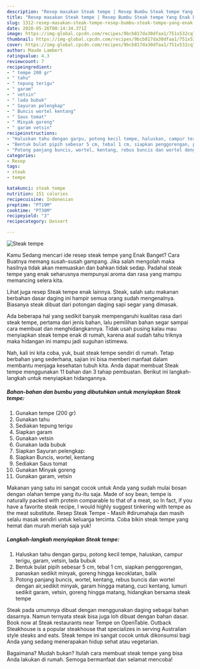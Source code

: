 ```yaml
---
description: "Resep masakan Steak tempe | Resep Bumbu Steak tempe Yang Enak Dan Lezat"
title: "Resep masakan Steak tempe | Resep Bumbu Steak tempe Yang Enak Dan Lezat"
slug: 1312-resep-masakan-steak-tempe-resep-bumbu-steak-tempe-yang-enak-dan-lezat
date: 2020-05-26T00:14:34.371Z
image: https://img-global.cpcdn.com/recipes/9bcb817da30dfaa1/751x532cq70/steak-tempe-foto-resep-utama.jpg
thumbnail: https://img-global.cpcdn.com/recipes/9bcb817da30dfaa1/751x532cq70/steak-tempe-foto-resep-utama.jpg
cover: https://img-global.cpcdn.com/recipes/9bcb817da30dfaa1/751x532cq70/steak-tempe-foto-resep-utama.jpg
author: Maude Lambert
ratingvalue: 4.3
reviewcount: 7
recipeingredient:
- " tempe 200 gr"
- " tahu"
- " tepung terigu"
- " garam"
- " vetsin"
- " lada bubuk"
- " Sayuran pelengkap"
- " Buncis wortel kentang"
- " Saus tomat"
- " Minyak goreng"
- " garam vetsin"
recipeinstructions:
- "Haluskan tahu dengan garpu, potong kecil tempe, haluskan, campur terigu, garam, vetsin, lada bubuk"
- "Bentuk bulat pipih sebesar 5 cm, tebal 1 cm, siapkan penggorengan, panaskan sedikit minyak, goreng hingga kecoklatan, balik"
- "Potong panjang buncis, wortel, kentang, rebus buncis dan wortel dengan air,sedikit minyak, garam hingga matang, cuci kentang, lumuri sedikit garam, vetsin, goreng hingga matang, hidangkan bersama steak tempe"
categories:
- Resep
tags:
- steak
- tempe

katakunci: steak tempe 
nutrition: 151 calories
recipecuisine: Indonesian
preptime: "PT19M"
cooktime: "PT30M"
recipeyield: "3"
recipecategory: Dessert

---
```



![Steak tempe](https://img-global.cpcdn.com/recipes/9bcb817da30dfaa1/751x532cq70/steak-tempe-foto-resep-utama.jpg)

Kamu Sedang mencari ide resep steak tempe yang Enak Banget? Cara Buatnya memang susah-susah gampang. Jika salah mengolah maka hasilnya tidak akan memuaskan dan bahkan tidak sedap. Padahal steak tempe yang enak seharusnya mempunyai aroma dan rasa yang mampu memancing selera kita.

Lihat juga resep Steak tempe enak lainnya. Steak, salah satu makanan berbahan dasar daging ini hampir semua orang sudah mengenalnya. Biasanya steak dibuat dari potongan daging sapi segar yang dimasak.

Ada beberapa hal yang sedikit banyak mempengaruhi kualitas rasa dari steak tempe, pertama dari jenis bahan, lalu pemilihan bahan segar sampai cara membuat dan menghidangkannya. Tidak usah pusing kalau mau menyiapkan steak tempe enak di rumah, karena asal sudah tahu triknya maka hidangan ini mampu jadi suguhan istimewa.


Nah, kali ini kita coba, yuk, buat steak tempe sendiri di rumah. Tetap berbahan yang sederhana, sajian ini bisa memberi manfaat dalam membantu menjaga kesehatan tubuh kita. Anda dapat membuat Steak tempe menggunakan 11 bahan dan 3 tahap pembuatan. Berikut ini langkah-langkah untuk menyiapkan hidangannya.

<!--inarticleads1-->

##### Bahan-bahan dan bumbu yang dibutuhkan untuk menyiapkan Steak tempe:

1. Gunakan  tempe (200 gr)
1. Gunakan  tahu
1. Sediakan  tepung terigu
1. Siapkan  garam
1. Gunakan  vetsin
1. Gunakan  lada bubuk
1. Siapkan  Sayuran pelengkap:
1. Siapkan  Buncis, wortel, kentang
1. Sediakan  Saus tomat
1. Gunakan  Minyak goreng
1. Gunakan  garam, vetsin


Makanan yang satu ini sangat cocok untuk Anda yang sudah mulai bosan dengan olahan tempe yang itu-itu saja. Made of soy bean, tempe is naturally packed with protein comparable to that of a meat, so In fact, if you have a favorite steak recipe, I would highly suggest tinkering with tempe as the meat substitute. Resep Steak Tempe - Masih #dirumahaja dan masih selalu masak sendiri untuk keluarga tercinta. Coba bikin steak tempe yang hemat dan murah meriah saja yuk! 

<!--inarticleads2-->

##### Langkah-langkah menyiapkan Steak tempe:

1. Haluskan tahu dengan garpu, potong kecil tempe, haluskan, campur terigu, garam, vetsin, lada bubuk
1. Bentuk bulat pipih sebesar 5 cm, tebal 1 cm, siapkan penggorengan, panaskan sedikit minyak, goreng hingga kecoklatan, balik
1. Potong panjang buncis, wortel, kentang, rebus buncis dan wortel dengan air,sedikit minyak, garam hingga matang, cuci kentang, lumuri sedikit garam, vetsin, goreng hingga matang, hidangkan bersama steak tempe


Steak pada umumnya dibuat dengan menggunakan daging sebagai bahan dasarnya. Namun ternyata steak bisa juga loh dibuat dengan bahan dasar. Book now at Steak restaurants near Tempe on OpenTable. Outback Steakhouse is a popular steakhouse that specializes in serving Australian style steaks and eats. Steak tempe ini sangat cocok untuk dikonsumsi bagi Anda yang sedang menerapakan hidup sehat atau vegetarian. 

Bagaimana? Mudah bukan? Itulah cara membuat steak tempe yang bisa Anda lakukan di rumah. Semoga bermanfaat dan selamat mencoba!
